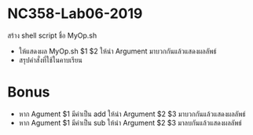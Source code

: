 # NC358-Lab06-2019
สร้าง shell script ชื่อ MyOp.sh 
- ให้แสดงผล MyOp.sh $1 $2 ให้นำ Argument มาบวกกันแล้วแสดงผลลัพธ์
- สรุปคำสั่งที่ใช้ในคาบเรียน
# Bonus
- หาก Agument $1 มีค่าเป็น add ให้นำ Argument $2 $3 มาบวกกันแล้วแสดงผลลัพธ์ 
- หาก Agument $1 มีค่าเป็น sub ให้นำ Argument $2 $3 มาลบกันแล้วแสดงผลลัพธ์
